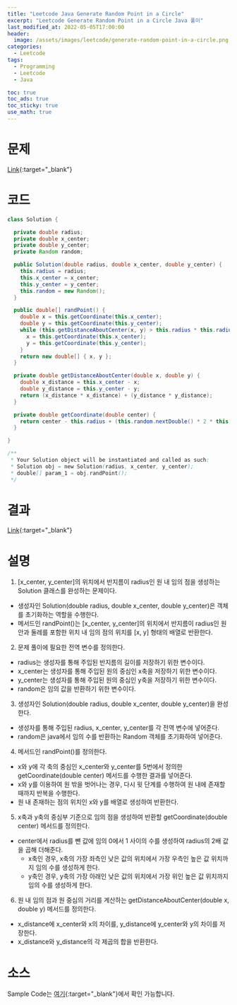 ```yaml
---
title: "Leetcode Java Generate Random Point in a Circle"
excerpt: "Leetcode Generate Random Point in a Circle Java 풀이"
last_modified_at: 2022-05-05T17:00:00
header:
  image: /assets/images/leetcode/generate-random-point-in-a-circle.png
categories:
  - Leetcode
tags:
  - Programming
  - Leetcode
  - Java

toc: true
toc_ads: true
toc_sticky: true
use_math: true
---
```

# 문제
[Link](https://leetcode.com/problems/generate-random-point-in-a-circle/){:target="_blank"}

# 코드
```java
class Solution {

  private double radius;
  private double x_center;
  private double y_center;
  private Random random;

  public Solution(double radius, double x_center, double y_center) {
    this.radius = radius;
    this.x_center = x_center;
    this.y_center = y_center;
    this.random = new Random();
  }

  public double[] randPoint() {
    double x = this.getCoordinate(this.x_center);
    double y = this.getCoordinate(this.y_center);
    while (this.getDistanceAboutCenter(x, y) > this.radius * this.radius) {
      x = this.getCoordinate(this.x_center);
      y = this.getCoordinate(this.y_center);
    }
    return new double[] { x, y };
  }

  private double getDistanceAboutCenter(double x, double y) {
    double x_distance = this.x_center - x;
    double y_distance = this.y_center - y;
    return (x_distance * x_distance) + (y_distance * y_distance);
  }

  private double getCoordinate(double center) {
    return center - this.radius + (this.random.nextDouble() * 2 * this.radius);
  }

}

/**
 * Your Solution object will be instantiated and called as such:
 * Solution obj = new Solution(radius, x_center, y_center);
 * double[] param_1 = obj.randPoint();
 */
```

# 결과
[Link](https://leetcode.com/submissions/detail/693536721/){:target="_blank"}

# 설명
1. [x_center, y_center]의 위치에서 반지름이 radius인 원 내 임의 점을 생성하는 Solution 클래스를 완성하는 문제이다.
- 생성자인 Solution(double radius, double x_center, double y_center)은 객체를 초기화하는 역할을 수행한다.
- 메서드인 randPoint()는 [x_center, y_center]의 위치에서 반지름이 radius인 원 안과 둘레를 포함한 위치 내 임의 점의 위치를 [x, y] 형태의 배열로 반환한다.

2. 문제 풀이에 필요한 전역 변수를 정의한다.
- radius는 생성자를 통해 주입된 반지름의 길이를 저장하기 위한 변수이다.
- x_center는 생성자를 통해 주입된 원의 중심인 x축을 저장하기 위한 변수이다.
- y_center는 생성자를 통해 주입된 원의 중심인 y축을 저장하기 위한 변수이다.
- random은 임의 값을 반환하기 위한 변수이다.

3. 생성자인 Solution(double radius, double x_center, double y_center)을 완성한다.
- 생성자를 통해 주입된 radius, x_center, y_center를 각 전역 변수에 넣어준다.
- random은 java에서 임의 수를 반환하는 Random 객체를 초기화하여 넣어준다.

4. 메서드인 randPoint()를 정의한다.
- x와 y에 각 축의 중심인 x_center와 y_center를 5번에서 정의한 getCoordinate(double center) 메서드를 수행한 결과를 넣어준다.
- x와 y를 이용하여 원 밖을 벗어나는 경우, 다시 윗 단계를 수행하여 원 내에 존재할 때까지 반복을 수행한다.
- 원 내 존재하는 점의 위치인 x와 y를 배열로 생성하여 반환한다.

5. x축과 y축의 중심부 기준으로 임의 점을 생성하여 반환할 getCoordinate(double center) 메서드를 정의한다.
- center에서 radius를 뺀 값에 임의 0에서 1 사이의 수를 생성하여 radius의 2배 값을 곱해 더해준다.
  - x축인 경우, x축의 가장 좌측인 낮은 값의 위치에서 가장 우측인 높은 값 위치까지 임의 수를 생성하게 한다.
  - y축인 경우, y축의 가장 아래인 낮은 값의 위치에서 가장 위인 높은 값 위치까지 임의 수를 생성하게 한다.

6. 원 내 임의 점과 원 중심의 거리를 계산하는 getDistanceAboutCenter(double x, double y) 메서드를 정의한다.
- x_distance에 x_center와 x의 차이를, y_distance에 y_center와 y의 차이를 저장한다.
- x_distance와 y_distance의 각 제곱의 합을 반환한다.

# 소스
Sample Code는 [여기](https://github.com/GracefulSoul/leetcode/blob/master/src/main/java/gracefulsoul/object/solution/random/point/Solution.java){:target="_blank"}에서 확인 가능합니다.